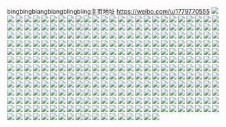 bingbingbiangbiangblingbling主页地址 https://weibo.com/u/1779770555 
![](https://wx4.sinaimg.cn/mw2000/6a1524bbgy1h81l1iiok2j22c0340npf.jpg) 
![](https://wx4.sinaimg.cn/mw2000/6a1524bbgy1h81l1kmb5mj23402c0hdv.jpg) 
![](https://wx4.sinaimg.cn/mw2000/6a1524bbgy1h81l1m9rr3j23402c0hdu.jpg) 
![](https://wx4.sinaimg.cn/mw2000/6a1524bbgy1h81l1o07bzj23402c07wi.jpg) 
![](https://wx4.sinaimg.cn/mw2000/6a1524bbgy1h81l1pgo3hj22c03407wj.jpg) 
![](https://wx4.sinaimg.cn/mw2000/6a1524bbgy1h81l1qpyu7j23402c0u0x.jpg) 
![](https://wx4.sinaimg.cn/mw2000/6a1524bbgy1h81kzrg07hj22c033vu0z.jpg) 
![](https://wx4.sinaimg.cn/mw2000/6a1524bbgy1h8098caphuj22c0340b2c.jpg) 
![](https://wx4.sinaimg.cn/mw2000/6a1524bbgy1h8098egi5dj22j31wb7wi.jpg) 
![](https://wx4.sinaimg.cn/mw2000/6a1524bbgy1h81l06500rj227f2xwkjn.jpg) 
![](https://wx4.sinaimg.cn/mw2000/6a1524bbgy1h8098tnwb9j2296308e82.jpg) 
![](https://wx4.sinaimg.cn/mw2000/6a1524bbgy1h8098v1zl2j22c0340u0x.jpg) 
![](https://wx4.sinaimg.cn/mw2000/6a1524bbgy1h8098xvwvkj23402c0u0y.jpg) 
![](https://wx4.sinaimg.cn/mw2000/6a1524bbgy1h81l0i97rzj22c0340qv6.jpg) 
![](https://wx4.sinaimg.cn/mw2000/6a1524bbgy1h81l0ju362j23402c0hdu.jpg) 
![](https://wx4.sinaimg.cn/mw2000/6a1524bbgy1h81ldp55sqj22c0340hdv.jpg) 
![](https://wx4.sinaimg.cn/mw2000/6a1524bbgy1h81l1gicsoj22c0340kjp.jpg) 
![](https://wx4.sinaimg.cn/mw2000/6a1524bbgy1h81l1vdjt7j22c0340qv7.jpg) 
![](https://wx4.sinaimg.cn/mw2000/6a1524bbgy1h7njj08ddjj222o3407wk.jpg) 
![](https://wx4.sinaimg.cn/mw2000/6a1524bbgy1h7njihk54pj2426638e8a.jpg) 
![](https://wx4.sinaimg.cn/mw2000/6a1524bbgy1h7njk1ttknj22it3s8b2f.jpg) 
![](https://wx4.sinaimg.cn/mw2000/6a1524bbgy1h7njjuqqikj222o340kjo.jpg) 
![](https://wx4.sinaimg.cn/mw2000/6a1524bbgy1h7njjyl2iyj23402c0npf.jpg) 
![](https://wx4.sinaimg.cn/mw2000/6a1524bbgy1h7njjx3xb7j234022ne83.jpg) 
![](https://wx4.sinaimg.cn/mw2000/6a1524bbgy1h7njjgu61uj27c04w0qve.jpg) 
![](https://wx4.sinaimg.cn/mw2000/6a1524bbgy1h7njjjry2fj263m42f7wn.jpg) 
![](https://wx4.sinaimg.cn/mw2000/6a1524bbgy1h7njjr5h74j24w07c0b2h.jpg) 
![](https://wx4.sinaimg.cn/mw2000/6a1524bbgy1h7njimgn82j26q24hdu1a.jpg) 
![](https://wx4.sinaimg.cn/mw2000/6a1524bbgy1h7njix9tu7j222o340qv7.jpg) 
![](https://wx4.sinaimg.cn/mw2000/6a1524bbgy1h7njj8n2qxj2638426npi.jpg) 
![](https://wx4.sinaimg.cn/mw2000/6a1524bbgy1h7njj4q4rfj24266387wo.jpg) 
![](https://wx4.sinaimg.cn/mw2000/6a1524bbgy1h7kot3n2qjj222o340hdw.jpg) 
![](https://wx4.sinaimg.cn/mw2000/6a1524bbgy1h7kosuleytj234022o1l2.jpg) 
![](https://wx4.sinaimg.cn/mw2000/6a1524bbgy1h7kotirrefj26384264qu.jpg) 
![](https://wx4.sinaimg.cn/mw2000/6a1524bbgy1h7koq151dfj2426638hdy.jpg) 
![](https://wx4.sinaimg.cn/mw2000/6a1524bbgy1h7kotekt0sj222o340x6q.jpg) 
![](https://wx4.sinaimg.cn/mw2000/6a1524bbgy1h7l6ea389oj234022okjo.jpg) 
![](https://wx4.sinaimg.cn/mw2000/6a1524bbgy1h4v7pw4riqj21900u00xs.jpg) 
![](https://wx4.sinaimg.cn/mw2000/6a1524bbgy1h4v7pwmxm4j21900u0432.jpg) 
![](https://wx4.sinaimg.cn/mw2000/6a1524bbgy1h4v7px5v8aj21900u0ag5.jpg) 
![](https://wx4.sinaimg.cn/mw2000/6a1524bbgy1h4v7ppnzn2j21900u0afc.jpg) 
![](https://wx4.sinaimg.cn/mw2000/6a1524bbgy1h4v7pjwjcvj21900u0tel.jpg) 
![](https://wx4.sinaimg.cn/mw2000/6a1524bbgy1h4v7vtag6bj21900u0q83.jpg) 
![](https://wx4.sinaimg.cn/mw2000/6a1524bbgy1h4v7vtxovej20u019044j.jpg) 
![](https://wx4.sinaimg.cn/mw2000/6a1524bbgy1h4v7vmn4ivj21900u0aem.jpg) 
![](https://wx4.sinaimg.cn/mw2000/6a1524bbgy1h4rc2mk8knj21400u0gue.jpg) 
![](https://wx4.sinaimg.cn/mw2000/6a1524bbgy1h4rc3b6110j21900u07mb.jpg) 
![](https://wx4.sinaimg.cn/mw2000/6a1524bbgy1h4rc2hkraaj20u0190gs5.jpg) 
![](https://wx4.sinaimg.cn/mw2000/6a1524bbgy1h4rc2ffov7j20u0190wos.jpg) 
![](https://wx4.sinaimg.cn/mw2000/6a1524bbgy1h4rc2kgnagj21900u0gs1.jpg) 
![](https://wx4.sinaimg.cn/mw2000/6a1524bbgy1h4rc6s60ghj21900u0gwy.jpg) 
![](https://wx4.sinaimg.cn/mw2000/6a1524bbgy1h2ragqltc6j20u01900xh.jpg) 
![](https://wx4.sinaimg.cn/mw2000/6a1524bbgy1h2ragkxsvxj20u0190tiu.jpg) 
![](https://wx4.sinaimg.cn/mw2000/6a1524bbgy1h2ragntcmij20u0190jyp.jpg) 
![](https://wx4.sinaimg.cn/mw2000/6a1524bbgy1h2ragohum4j20u0190gqm.jpg) 
![](https://wx4.sinaimg.cn/mw2000/6a1524bbgy1h2ragpr8w8j21900u043s.jpg) 
![](https://wx4.sinaimg.cn/mw2000/6a1524bbgy1h2ragm72n6j21400u0qf9.jpg) 
![](https://wx4.sinaimg.cn/mw2000/6a1524bbgy1h2ragnctngj21900u00z9.jpg) 
![](https://wx4.sinaimg.cn/mw2000/6a1524bbgy1h2ragp08mpj21900u0wjd.jpg) 
![](https://wx4.sinaimg.cn/mw2000/6a1524bbgy1h2ragr9x1bj20u0190the.jpg) 
![](https://wx4.sinaimg.cn/mw2000/6a1524bbgy1h2ragv054gj21400u0wot.jpg) 
![](https://wx4.sinaimg.cn/mw2000/6a1524bbgy1h2ragth5olj20u0190ah5.jpg) 
![](https://wx4.sinaimg.cn/mw2000/6a1524bbgy1h2ragshlswj20u0190wlv.jpg) 
![](https://wx4.sinaimg.cn/mw2000/6a1524bbgy1gz2ubnh5jlj222o3401ky.jpg) 
![](https://wx4.sinaimg.cn/mw2000/6a1524bbgy1gz2uad5eugj24w07c01l8.jpg) 
![](https://wx4.sinaimg.cn/mw2000/6a1524bbgy1gz2ubm37egj234022onpd.jpg) 
![](https://wx4.sinaimg.cn/mw2000/6a1524bbgy1gz2uaj08zzj27c04w01l5.jpg) 
![](https://wx4.sinaimg.cn/mw2000/6a1524bbgy1gz2ua7tyzsj27c04w0x6y.jpg) 
![](https://wx4.sinaimg.cn/mw2000/6a1524bbgy1gz2uaojas7j27c04w04qx.jpg) 
![](https://wx4.sinaimg.cn/mw2000/6a1524bbgy1gz2ubk2tnhj222o3401ky.jpg) 
![](https://wx4.sinaimg.cn/mw2000/6a1524bbgy1gz2ubp79sej222o340u0y.jpg) 
![](https://wx4.sinaimg.cn/mw2000/6a1524bbgy1gz2ufk2rjij234022ox6p.jpg) 
![](https://wx4.sinaimg.cn/mw2000/6a1524bbgy1gz2uaulfujj27c04w04r0.jpg) 
![](https://wx4.sinaimg.cn/mw2000/6a1524bbgy1gz2u9yvu17j27c04w0qve.jpg) 
![](https://wx4.sinaimg.cn/mw2000/6a1524bbgy1gz2ubcet6mj222o340hdu.jpg) 
![](https://wx4.sinaimg.cn/mw2000/6a1524bbgy1gz2ubid5syj27c04w0npr.jpg) 
![](https://wx4.sinaimg.cn/mw2000/6a1524bbgy1gz2ub4la23j24w07c0qvf.jpg) 
![](https://wx4.sinaimg.cn/mw2000/6a1524bbgy1gz2ua2vpz3j23402c0x6q.jpg) 
![](https://wx4.sinaimg.cn/mw2000/6a1524bbgy1gz2uaxdtn6j23402c0b2c.jpg) 
![](https://wx4.sinaimg.cn/mw2000/6a1524bbgy1gxzd7g12rqj20u0190n8f.jpg) 
![](https://wx4.sinaimg.cn/mw2000/6a1524bbgy1gxzd7p1nilj20u01901dy.jpg) 
![](https://wx4.sinaimg.cn/mw2000/6a1524bbgy1gxzd7kj9sqj20u0190n6i.jpg) 
![](https://wx4.sinaimg.cn/mw2000/6a1524bbgy1gxzd7hhub8j20u019044d.jpg) 
![](https://wx4.sinaimg.cn/mw2000/6a1524bbgy1gxzd7j8hcej20u0190jz0.jpg) 
![](https://wx4.sinaimg.cn/mw2000/6a1524bbgy1gxzd7hy9naj21900u00zm.jpg) 
![](https://wx4.sinaimg.cn/mw2000/6a1524bbgy1gxzd7ip82ej20u0190grh.jpg) 
![](https://wx4.sinaimg.cn/mw2000/6a1524bbgy1gxzd7l39fxj20u0140k1u.jpg) 
![](https://wx4.sinaimg.cn/mw2000/6a1524bbgy1gxle21f9v2j22c0340qv6.jpg) 
![](https://wx4.sinaimg.cn/mw2000/6a1524bbgy1gxle155n6yj222o3401kz.jpg) 
![](https://wx4.sinaimg.cn/mw2000/6a1524bbgy1gxle3r1g7qj23402c01l1.jpg) 
![](https://wx4.sinaimg.cn/mw2000/6a1524bbgy1gxle1zrdd9j27c04w0x6w.jpg) 
![](https://wx4.sinaimg.cn/mw2000/6a1524bbgy1gxle1ac9uhj23402c0www.jpg) 
![](https://wx4.sinaimg.cn/mw2000/6a1524bbgy1gxle17lp6pj23402c0e82.jpg) 
![](https://wx4.sinaimg.cn/mw2000/6a1524bbgy1gxle1hz912j24w07c01l4.jpg) 
![](https://wx4.sinaimg.cn/mw2000/6a1524bbgy1gxle19avttj23402c0u0x.jpg) 
![](https://wx4.sinaimg.cn/mw2000/6a1524bbgy1gxle1ta6nwj24w07c0u13.jpg) 
![](https://wx4.sinaimg.cn/mw2000/6a1524bbgy1gxledlx9oqj20u0190ws6.jpg) 
![](https://wx4.sinaimg.cn/mw2000/6a1524bbgy1gxle3924apj20u01904bo.jpg) 
![](https://wx4.sinaimg.cn/mw2000/6a1524bbgy1gxle3a5blbj21900u07dd.jpg) 
![](https://wx4.sinaimg.cn/mw2000/6a1524bbgy1gxle1mxcnsj24w07c0qvb.jpg) 
![](https://wx4.sinaimg.cn/mw2000/6a1524bbgy1gxle22pdm2j23402c0hdt.jpg) 
![](https://wx4.sinaimg.cn/mw2000/6a1524bbgy1gxledlaaklj20mi0u0488.jpg) 
![](https://wx4.sinaimg.cn/mw2000/001WrJCHgy1gv5ujm4j6ij61900u045802.jpg) 
![](https://wx4.sinaimg.cn/mw2000/001WrJCHgy1gv5ujp1vu5j60u0190qdc02.jpg) 
![](https://wx4.sinaimg.cn/mw2000/001WrJCHgy1gv5ujlq3nxj61900u0te902.jpg) 
![](https://wx4.sinaimg.cn/mw2000/001WrJCHgy1gv5ujvpxp4j60u01900xq02.jpg) 
![](https://wx4.sinaimg.cn/mw2000/001WrJCHgy1gv5ukyoqpkj61910u0aen02.jpg) 
![](https://wx4.sinaimg.cn/mw2000/001WrJCHgy1gv5uky9296j60u0190n3f02.jpg) 
![](https://wx4.sinaimg.cn/mw2000/001WrJCHgy1gv5ukz3hbvj61900u079n02.jpg) 
![](https://wx4.sinaimg.cn/mw2000/001WrJCHgy1gv5ul1bo5nj61900u0ai702.jpg) 
![](https://wx4.sinaimg.cn/mw2000/001WrJCHgy1gv5ulu5695j61900u0jvt02.jpg) 
![](https://wx4.sinaimg.cn/mw2000/001WrJCHgy1gv5ultt22yj61400u04ad02.jpg) 
![](https://wx4.sinaimg.cn/mw2000/001WrJCHgy1gv5ulujrtnj61400u0wmm02.jpg) 
![](https://wx4.sinaimg.cn/mw2000/001WrJCHgy1gv5upb552qj60u0190wni02.jpg) 
![](https://wx4.sinaimg.cn/mw2000/001WrJCHgy1gv5upeffhqj61900u0dqd02.jpg) 
![](https://wx4.sinaimg.cn/mw2000/001WrJCHgy1gv5upbi54aj61900u0wmh02.jpg) 
![](https://wx4.sinaimg.cn/mw2000/001WrJCHgy1gv5up8e8e4j60u0140qcd02.jpg) 
![](https://wx4.sinaimg.cn/mw2000/001WrJCHgy1gv5upevaqpj61400u0h2a02.jpg) 
![](https://wx4.sinaimg.cn/mw2000/001WrJCHgy1gv5upgadtgj61400u0k1702.jpg) 
![](https://wx4.sinaimg.cn/mw2000/001WrJCHgy1gv5upfwrwxj61400u016502.jpg) 
![](https://wx4.sinaimg.cn/mw2000/001WrJCHgy1gv43x6wvkyj60u019042o02.jpg) 
![](https://wx4.sinaimg.cn/mw2000/001WrJCHgy1gv43wnvyq2j61900u07dy02.jpg) 
![](https://wx4.sinaimg.cn/mw2000/001WrJCHgy1gv43wdo557j61900u0gr902.jpg) 
![](https://wx4.sinaimg.cn/mw2000/001WrJCHgy1gv43wep0b5j61900u0qas02.jpg) 
![](https://wx4.sinaimg.cn/mw2000/001WrJCHgy1gv43x68afuj61900u0wvp02.jpg) 
![](https://wx4.sinaimg.cn/mw2000/001WrJCHgy1gv43wjiurrj61900u07e502.jpg) 
![](https://wx4.sinaimg.cn/mw2000/001WrJCHgy1gv43x8qt41j61900u0n2r02.jpg) 
![](https://wx4.sinaimg.cn/mw2000/001WrJCHgy1gv43x7mo1aj61900u0q7802.jpg) 
![](https://wx4.sinaimg.cn/mw2000/001WrJCHgy1gv43wuuoqij61900u0dui02.jpg) 
![](https://wx4.sinaimg.cn/mw2000/001WrJCHgy1gv43x9reojj61900u0n3r02.jpg) 
![](https://wx4.sinaimg.cn/mw2000/001WrJCHgy1gv43xat9qzj618x0u0dkn02.jpg) 
![](https://wx4.sinaimg.cn/mw2000/001WrJCHgy1gv43xolmxzj61900u0afe02.jpg) 
![](https://wx4.sinaimg.cn/mw2000/001WrJCHgy1gv43xkdr67j61400u045v02.jpg) 
![](https://wx4.sinaimg.cn/mw2000/001WrJCHgy1gv43xji4q3j61900u0guh02.jpg) 
![](https://wx4.sinaimg.cn/mw2000/001WrJCHgy1gv43xpo6k2j61900u0wmf02.jpg) 
![](https://wx4.sinaimg.cn/mw2000/001WrJCHgy1gv43xnqah2j61900u0gs302.jpg) 
![](https://wx4.sinaimg.cn/mw2000/001WrJCHgy1gv43xlahuxj618y0u0wkt02.jpg) 
![](https://wx4.sinaimg.cn/mw2000/001WrJCHgy1gv43wcsfsxj61900u0jyq02.jpg) 
![](https://wx4.sinaimg.cn/mw2000/001WrJCHly1gv1s99ri88j61400u0h0o02.jpg) 
![](https://wx4.sinaimg.cn/mw2000/001WrJCHly1gv1s9gxt0wj61400u0dr702.jpg) 
![](https://wx4.sinaimg.cn/mw2000/001WrJCHly1gv1s9bafz2j61900u079l02.jpg) 
![](https://wx4.sinaimg.cn/mw2000/001WrJCHly1gv1s9asbngj60u0190gs802.jpg) 
![](https://wx4.sinaimg.cn/mw2000/001WrJCHly1gv1s92j0msj61400u017j02.jpg) 
![](https://wx4.sinaimg.cn/mw2000/001WrJCHly1gv1s9evxb2j61400u0dql02.jpg) 
![](https://wx4.sinaimg.cn/mw2000/001WrJCHly1gv1s8xmdmej61900u0k7802.jpg) 
![](https://wx4.sinaimg.cn/mw2000/001WrJCHly1gv1s91y0yxj60u010ujyn02.jpg) 
![](https://wx4.sinaimg.cn/mw2000/001WrJCHly1gv1s91gh30j61900u07do02.jpg) 
![](https://wx4.sinaimg.cn/mw2000/001WrJCHly1gv1s92yt4kj61240u0ak902.jpg) 
![](https://wx4.sinaimg.cn/mw2000/001WrJCHly1gv1s8u18bhj61900u0dp402.jpg) 
![](https://wx4.sinaimg.cn/mw2000/001WrJCHly1gv1s95lblxj61900u07gf02.jpg) 
![](https://wx4.sinaimg.cn/mw2000/001WrJCHly1gv1s98h5nvj61900u07i302.jpg) 
![](https://wx4.sinaimg.cn/mw2000/001WrJCHly1gv1s9fcw9mj60u0140amv02.jpg) 
![](https://wx4.sinaimg.cn/mw2000/001WrJCHly1gv1s9e9cvxj61900u0tkx02.jpg) 
![](https://wx4.sinaimg.cn/mw2000/001WrJCHly1gv1s9hi7jgj60u0190gs402.jpg) 
![](https://wx4.sinaimg.cn/mw2000/001WrJCHly1gv1s9fx6buj61400u04fx02.jpg) 
![](https://wx4.sinaimg.cn/mw2000/001WrJCHly1gv1s9gf413j61400u0akh02.jpg) 
![](https://wx4.sinaimg.cn/mw2000/6a1524bbgy1grbw5uxitjj20u0140alb.jpg) 
![](https://wx4.sinaimg.cn/mw2000/6a1524bbgy1grbw5u3pw6j20u0140wqn.jpg) 
![](https://wx4.sinaimg.cn/mw2000/6a1524bbgy1gq79hjh18sj21900u0h0t.jpg) 
![](https://wx4.sinaimg.cn/mw2000/6a1524bbgy1gq79hk34fej21900u04e0.jpg) 
![](https://wx4.sinaimg.cn/mw2000/6a1524bbgy1gq79hn5dg9j20u0190e84.jpg) 
![](https://wx4.sinaimg.cn/mw2000/6a1524bbgy1gq79hivi3pj21900u07eh.jpg) 
![](https://wx4.sinaimg.cn/mw2000/6a1524bbgy1gq79jpzb0bj21900u0k2o.jpg) 
![](https://wx4.sinaimg.cn/mw2000/6a1524bbgy1gq79hoc84aj21900u07l8.jpg) 
![](https://wx4.sinaimg.cn/mw2000/6a1524bbgy1gq79kadfibj21400u04br.jpg) 
![](https://wx4.sinaimg.cn/mw2000/6a1524bbgy1gq79hothkuj20u0140gsg.jpg) 
![](https://wx4.sinaimg.cn/mw2000/6a1524bbgy1gq79hpehxtj21400u0460.jpg) 
![](https://wx4.sinaimg.cn/mw2000/6a1524bbgy1gpn2kdrnbaj23402c04qv.jpg) 
![](https://wx4.sinaimg.cn/mw2000/6a1524bbgy1gpn2k5vfvej22c03401l1.jpg) 
![](https://wx4.sinaimg.cn/mw2000/6a1524bbgy1gpn2khq4qyj23402c0e86.jpg) 
![](https://wx4.sinaimg.cn/mw2000/6a1524bbgy1gpn2kkbd56j22st2ade81.jpg) 
![](https://wx4.sinaimg.cn/mw2000/6a1524bbgy1gp2wysdx48j23402c0u0x.jpg) 
![](https://wx4.sinaimg.cn/mw2000/6a1524bbgy1gp2wyuwenoj22c0340qv6.jpg) 
![](https://wx4.sinaimg.cn/mw2000/6a1524bbly1goajv9wcigj23402c07wj.jpg) 
![](https://wx4.sinaimg.cn/mw2000/6a1524bbly1goajvgj1zwj23402c0qv5.jpg) 
![](https://wx4.sinaimg.cn/mw2000/6a1524bbly1goajv84kcwj23402c04qs.jpg) 
![](https://wx4.sinaimg.cn/mw2000/6a1524bbly1goajvfh51zj22c0340npe.jpg) 
![](https://wx4.sinaimg.cn/mw2000/6a1524bbly1goajve1yrqj20rs15otom.jpg) 
![](https://wx4.sinaimg.cn/mw2000/6a1524bbly1goajvbfnfej23402c0kjm.jpg) 
![](https://wx4.sinaimg.cn/mw2000/6a1524bbly1goajvdee7oj23402c0npf.jpg) 
![](https://wx4.sinaimg.cn/mw2000/6a1524bbly1goajvixlj4j23402c07wl.jpg) 
![](https://wx4.sinaimg.cn/mw2000/6a1524bbly1goajv5owmqj20rs15o7hy.jpg) 
![](https://wx4.sinaimg.cn/mw2000/6a1524bbly1goajvl6vlbj23402c0u10.jpg) 
![](https://wx4.sinaimg.cn/mw2000/6a1524bbly1goajvmv7w4j22rr24rkjn.jpg) 
![](https://wx4.sinaimg.cn/mw2000/6a1524bbly1goajvpds3lj23402c0b29.jpg) 
![](https://wx4.sinaimg.cn/mw2000/6a1524bbly1gnwop30wpcj20u0140n6m.jpg) 
![](https://wx4.sinaimg.cn/mw2000/6a1524bbly1gnwop2hypoj20u0140wne.jpg) 
![](https://wx4.sinaimg.cn/mw2000/6a1524bbly1gnisgvup20j20u00u01kx.jpg) 
![](https://wx4.sinaimg.cn/mw2000/6a1524bbly1gnised9b54j22bb2bbu0x.jpg) 
![](https://wx4.sinaimg.cn/mw2000/6a1524bbly1gnd2fo0yxuj22c0340hdv.jpg) 
![](https://wx4.sinaimg.cn/mw2000/6a1524bbly1gnd2fhrwq5j22c0340e82.jpg) 
![](https://wx4.sinaimg.cn/mw2000/6a1524bbly1gnd2ft1yfhj22c02rkx6q.jpg) 
![](https://wx4.sinaimg.cn/mw2000/6a1524bbly1gnd2fci2lpj22c02rp4qr.jpg) 
![](https://wx4.sinaimg.cn/mw2000/6a1524bbly1gnd2fzey3bj22c0340qv7.jpg) 
![](https://wx4.sinaimg.cn/mw2000/6a1524bbly1gnd2g0hac4j21400u0n6y.jpg) 
![](https://wx4.sinaimg.cn/mw2000/6a1524bbly1gmqx2gf1u0j22c0340e82.jpg) 
![](https://wx4.sinaimg.cn/mw2000/6a1524bbly1gmqx2nzcmtj23402c0e81.jpg) 
![](https://wx4.sinaimg.cn/mw2000/6a1524bbly1gmqx2m2evxj22c03407wm.jpg) 
![](https://wx4.sinaimg.cn/mw2000/6a1524bbly1gmqx2rcdjaj23402c0b0b.jpg) 
![](https://wx4.sinaimg.cn/mw2000/6a1524bbly1gmqx2dx72kj22c03401l2.jpg) 
![](https://wx4.sinaimg.cn/mw2000/6a1524bbly1gmqx2u2o7vj23402c07wh.jpg) 
![](https://wx4.sinaimg.cn/mw2000/6a1524bbly1gmqx37aaxaj22c03401ky.jpg) 
![](https://wx4.sinaimg.cn/mw2000/6a1524bbly1gmqx35dw4vj22c0340hdw.jpg) 
![](https://wx4.sinaimg.cn/mw2000/6a1524bbly1gmqx3bme5rj23402c04qh.jpg) 
![](https://wx4.sinaimg.cn/mw2000/6a1524bbly1gkhpxy9vd4j22c0340e84.jpg) 
![](https://wx4.sinaimg.cn/mw2000/6a1524bbly1gkhpyiws5ej22c0340hdv.jpg) 
![](https://wx4.sinaimg.cn/mw2000/6a1524bbly1gkhpz9ccj5j22c03404qt.jpg) 
![](https://wx4.sinaimg.cn/mw2000/6a1524bbly1gkhpy9ja0pj23402c0x6q.jpg) 
![](https://wx4.sinaimg.cn/mw2000/6a1524bbly1gkhpyyp8pvj23402c04qr.jpg) 
![](https://wx4.sinaimg.cn/mw2000/6a1524bbly1gkhpyq5c6hj23402c0u0x.jpg) 
![](https://wx4.sinaimg.cn/mw2000/6a1524bbly1gkhpzx3soxj22c0340hdw.jpg) 
![](https://wx4.sinaimg.cn/mw2000/6a1524bbly1gkhq0r6eghj23402c0x6p.jpg) 
![](https://wx4.sinaimg.cn/mw2000/6a1524bbly1gkhpy3t9gnj22c03407wj.jpg) 
![](https://wx4.sinaimg.cn/mw2000/6a1524bbly1gkhq2xelu5j234022okjo.jpg) 
![](https://wx4.sinaimg.cn/mw2000/6a1524bbly1gkhpzkhd47j23402c0b2b.jpg) 
![](https://wx4.sinaimg.cn/mw2000/6a1524bbly1gkhq2mnytrj222o340x6s.jpg) 
![](https://wx4.sinaimg.cn/mw2000/6a1524bbgy1gjtwrxwaw9j22yo200qv7.jpg) 
![](https://wx4.sinaimg.cn/mw2000/6a1524bbgy1gjtws87cm7j23402c0u0y.jpg) 
![](https://wx4.sinaimg.cn/mw2000/6a1524bbgy1gjtwsmaljsj22yo200e83.jpg) 
![](https://wx4.sinaimg.cn/mw2000/6a1524bbgy1gjtwtj9mmfj22tc2404qt.jpg) 
![](https://wx4.sinaimg.cn/mw2000/6a1524bbgy1gjtwt2ow5ij22tc240kjo.jpg) 
![](https://wx4.sinaimg.cn/mw2000/6a1524bbgy1gjtwtyqifnj23402c07wk.jpg) 
![](https://wx4.sinaimg.cn/mw2000/6a1524bbgy1gjtwugk3rsj22402tcx6q.jpg) 
![](https://wx4.sinaimg.cn/mw2000/6a1524bbgy1gjtwul88hwj23402c0hdt.jpg) 
![](https://wx4.sinaimg.cn/mw2000/6a1524bbgy1gjtwux2050j22c0340kjn.jpg) 
![](https://wx4.sinaimg.cn/mw2000/6a1524bbgy1gjiymfkp4nj22c0340e82.jpg) 
![](https://wx4.sinaimg.cn/mw2000/6a1524bbgy1gjiymioz16j23402c07wi.jpg) 
![](https://wx4.sinaimg.cn/mw2000/6a1524bbgy1gje7l8ng9oj20rs1x8dms.jpg) 
![](https://wx4.sinaimg.cn/mw2000/6a1524bbgy1gje7soq5eqj20u01sx4qp.jpg) 
![](https://wx4.sinaimg.cn/mw2000/6a1524bbgy1gje7m6k5qij22c0340e86.jpg) 
![](https://wx4.sinaimg.cn/mw2000/6a1524bbgy1gje7np7tbuj22c0340qv7.jpg) 
![](https://wx4.sinaimg.cn/mw2000/6a1524bbgy1gje7qfc47fj22c0340qv9.jpg) 
![](https://wx4.sinaimg.cn/mw2000/6a1524bbgy1gje7p3lisxj22c03404qr.jpg) 
![](https://wx4.sinaimg.cn/mw2000/6a1524bbgy1gje7qc0mkzj21xq2kznpf.jpg) 
![](https://wx4.sinaimg.cn/mw2000/6a1524bbgy1gje7qm2r1mj22c0340x6s.jpg) 
![](https://wx4.sinaimg.cn/mw2000/6a1524bbgy1gje7qtqp60j22c0340e84.jpg) 
![](https://wx4.sinaimg.cn/mw2000/6a1524bbly1gir11igsimj22c0340kjm.jpg) 
![](https://wx4.sinaimg.cn/mw2000/6a1524bbly1gir11fw9pbj22ss23u1ky.jpg) 
![](https://wx4.sinaimg.cn/mw2000/6a1524bbly1gir1135s5kj23402c0b2b.jpg) 
![](https://wx4.sinaimg.cn/mw2000/6a1524bbly1gir10ze4p8j23402c0u0y.jpg) 
![](https://wx4.sinaimg.cn/mw2000/6a1524bbly1gir119m7btj23402c0u13.jpg) 
![](https://wx4.sinaimg.cn/mw2000/6a1524bbly1gir11c5i5ij23402c0qv6.jpg) 
![](https://wx4.sinaimg.cn/mw2000/6a1524bbly1gir11efcrjj23402c07wi.jpg) 
![](https://wx4.sinaimg.cn/mw2000/6a1524bbly1gir12g45brj22c0340x6r.jpg) 
![](https://wx4.sinaimg.cn/mw2000/6a1524bbly1gir11ljuo8j22c0340kjm.jpg) 
![](https://wx4.sinaimg.cn/mw2000/6a1524bbly1ghssawcaguj22c0340u11.jpg) 
![](https://wx4.sinaimg.cn/mw2000/6a1524bbly1ghssaycmzqj23402c0hdt.jpg) 
![](https://wx4.sinaimg.cn/mw2000/6a1524bbly1ghssb3ue9rj22c0340e86.jpg) 
![](https://wx4.sinaimg.cn/mw2000/6a1524bbly1ghssbc3orfj22c03407wm.jpg) 
![](https://wx4.sinaimg.cn/mw2000/6a1524bbly1ghssb6m1xgj22c0340qv6.jpg) 
![](https://wx4.sinaimg.cn/mw2000/6a1524bbly1ghssbgtel3j22c0340b2e.jpg) 
![](https://wx4.sinaimg.cn/mw2000/6a1524bbly1ghssbk731yj23402c0x6r.jpg) 
![](https://wx4.sinaimg.cn/mw2000/6a1524bbly1ghssbq68knj23402c01l0.jpg) 
![](https://wx4.sinaimg.cn/mw2000/6a1524bbly1ghssbt2wyzj23402c0qv7.jpg) 
![](https://wx4.sinaimg.cn/mw2000/6a1524bbly1gghoa2j8qyj22402p5u0y.jpg) 
![](https://wx4.sinaimg.cn/mw2000/6a1524bbly1gghoa7kdedj22402tc7wi.jpg) 
![](https://wx4.sinaimg.cn/mw2000/6a1524bbly1gghoacib1oj23402c0qv9.jpg) 
![](https://wx4.sinaimg.cn/mw2000/6a1524bbly1gghoag9pwjj22c02nfnpf.jpg) 
![](https://wx4.sinaimg.cn/mw2000/6a1524bbly1gghoajalgdj22tc240x6q.jpg) 
![](https://wx4.sinaimg.cn/mw2000/6a1524bbly1gghoamjft9j22c03404qr.jpg) 
![](https://wx4.sinaimg.cn/mw2000/6a1524bbly1gghoappia1j23402c0u0y.jpg) 
![](https://wx4.sinaimg.cn/mw2000/6a1524bbly1gghoautv4aj22c02x0b2b.jpg) 
![](https://wx4.sinaimg.cn/mw2000/6a1524bbly1gghoazm547j22az30db2a.jpg) 
![](https://wx4.sinaimg.cn/mw2000/6a1524bbly1ge9y5myvljj20u00u045o.jpg) 
![](https://wx4.sinaimg.cn/mw2000/6a1524bbly1ge9y5ngajzj20u011idnp.jpg) 
![](https://wx4.sinaimg.cn/mw2000/6a1524bbly1gdlngkmshcj22c02x0hdu.jpg) 
![](https://wx4.sinaimg.cn/mw2000/6a1524bbly1gdlngo31xlj22bx2bj7wi.jpg) 
![](https://wx4.sinaimg.cn/mw2000/6a1524bbly1gcmxd8wtm0j22c02cze81.jpg) 
![](https://wx4.sinaimg.cn/mw2000/6a1524bbly1gcmxdg2lv3j22c02c01ky.jpg) 
![](https://wx4.sinaimg.cn/mw2000/6a1524bbly1gcjih8g9agj20v91voqv5.jpg) 
![](https://wx4.sinaimg.cn/mw2000/6a1524bbly1gcjih9qeqmj20v91voqv5.jpg) 
![](https://wx4.sinaimg.cn/mw2000/6a1524bbly1gcjiha7qp2j20v91voq8r.jpg) 
![](https://wx4.sinaimg.cn/mw2000/6a1524bbgy1gcc4c4iygvj22402tchdw.jpg) 
![](https://wx4.sinaimg.cn/mw2000/6a1524bbgy1gcc4c5b8lwj217r1mch0l.jpg) 
![](https://wx4.sinaimg.cn/mw2000/6a1524bbgy1gcc4c1pk8hj22402tce84.jpg) 
![](https://wx4.sinaimg.cn/mw2000/6a1524bbgy1gc8l1rivbhj20u00isq8s.jpg) 
![](https://wx4.sinaimg.cn/mw2000/6a1524bbgy1gc8l1t74c1j20u00isn1h.jpg) 
![](https://wx4.sinaimg.cn/mw2000/6a1524bbgy1gc8l1tjxjlj20u00is0wt.jpg) 
![](https://wx4.sinaimg.cn/mw2000/6a1524bbgy1gc8l1qss40j20u00isgpg.jpg) 
![](https://wx4.sinaimg.cn/mw2000/6a1524bbgy1gc8l1u2gblj20u00irn1x.jpg) 
![](https://wx4.sinaimg.cn/mw2000/6a1524bbgy1gc8l3ubyy2j23k02o07wi.jpg) 
![](https://wx4.sinaimg.cn/mw2000/6a1524bbgy1gc8l3w3tc3j23k02o07wi.jpg) 
![](https://wx4.sinaimg.cn/mw2000/6a1524bbgy1gc8l5c0upnj23402c0b2a.jpg) 
![](https://wx4.sinaimg.cn/mw2000/6a1524bbgy1gc8l5e9mqyj23k02o04qr.jpg) 
![](https://wx4.sinaimg.cn/mw2000/6a1524bbgy1gc47cx22lqj22c02c0u0y.jpg) 
![](https://wx4.sinaimg.cn/mw2000/6a1524bbgy1gc47d0l0lpj2240240npf.jpg) 
![](https://wx4.sinaimg.cn/mw2000/6a1524bbgy1gc47d2t5mcj225m25mhdu.jpg) 
![](https://wx4.sinaimg.cn/mw2000/6a1524bbly1ga8z0rkbzqj20u01ezgut.jpg) 
![](https://wx4.sinaimg.cn/mw2000/6a1524bbly1ga8z9ma9i4j20v90zqqay.jpg) 
![](https://wx4.sinaimg.cn/mw2000/6a1524bbly1g61ugdl526j20u01szah4.jpg) 
![](https://wx4.sinaimg.cn/mw2000/6a1524bbly1g61ugebufyj20u01szn2n.jpg) 
![](https://wx4.sinaimg.cn/mw2000/6a1524bbly1g61ugg3m5rj20u01szb29.jpg) 
![](https://wx4.sinaimg.cn/mw2000/6a1524bbly1g5e31td7hdj20v90df46w.jpg) 
![](https://wx4.sinaimg.cn/mw2000/6a1524bbly1g4z7x5lxknj2aoc2wgqvd.jpg) 
![](https://wx4.sinaimg.cn/mw2000/6a1524bbly1g4z7x74hb5j20v9123kdx.jpg) 
![](https://wx4.sinaimg.cn/mw2000/6a1524bbly1g2fxvhgr6pj20v91vo4qq.jpg) 
![](https://wx4.sinaimg.cn/mw2000/6a1524bbgy1g003edj2zuj23402c04qp.jpg) 
![](https://wx4.sinaimg.cn/mw2000/6a1524bbgy1g003ehh6vuj23402c0b29.jpg) 
![](https://wx4.sinaimg.cn/mw2000/6a1524bbgy1g003emhjpwj23402c0b29.jpg) 
![](https://wx4.sinaimg.cn/mw2000/6a1524bbgy1g003eqnwp1j23402c0qt4.jpg) 
![](https://wx4.sinaimg.cn/mw2000/6a1524bbgy1g003etpl1lj23402c07v5.jpg) 
![](https://wx4.sinaimg.cn/mw2000/6a1524bbly1fz1e2aor3wj20u0140ww7.jpg) 
![](https://wx4.sinaimg.cn/mw2000/6a1524bbly1fz1e2e91o7j21900u07c2.jpg) 
![](https://wx4.sinaimg.cn/mw2000/6a1524bbly1fz1e2i0h4tj20u01907fs.jpg) 
![](https://wx4.sinaimg.cn/mw2000/6a1524bbly1fz1e2l8zf1j21900u0n7a.jpg) 
![](https://wx4.sinaimg.cn/mw2000/6a1524bbly1fxr0nyyxthj21kw1kwb29.jpg) 
![](https://wx4.sinaimg.cn/mw2000/6a1524bbly1fxr0nzq71zj21kw1kwk6h.jpg) 
![](https://wx4.sinaimg.cn/mw2000/6a1524bbly1fxr0o0jo2aj21kw1kw1kx.jpg) 
![](https://wx4.sinaimg.cn/mw2000/6a1524bbly1fxr0nxmpf3j21kw1kwnon.jpg) 
![](https://wx4.sinaimg.cn/mw2000/6a1524bbly1fxr0o20ak6j21kw1kwe83.jpg) 
![](https://wx4.sinaimg.cn/mw2000/6a1524bbly1fx6sjycs1aj23402c04no.jpg) 
![](https://wx4.sinaimg.cn/mw2000/6a1524bbly1fx6ru56cpaj22c02c0u0x.jpg) 
![](https://wx4.sinaimg.cn/mw2000/6a1524bbly1fwsx4cobtkj22c02c04qp.jpg) 
![](https://wx4.sinaimg.cn/mw2000/6a1524bbly1fr1p2830h2j20qo0zk47x.jpg) 
![](https://wx4.sinaimg.cn/mw2000/6a1524bbly1fr1p272qfgj20qo0zk7dt.jpg) 
![](https://wx4.sinaimg.cn/mw2000/6a1524bbly1fqnx3l2wgzj20zm0qojwx.jpg) 
![](https://wx4.sinaimg.cn/mw2000/6a1524bbly1fqnx3k5f3qj20zm0qojyp.jpg) 
![](https://wx4.sinaimg.cn/mw2000/6a1524bbly1fpq4oujkfxj20ku0mkjuk.jpg) 
![](https://wx4.sinaimg.cn/mw2000/6a1524bbly1fpfznd8bm6j20zm0qo4dm.jpg) 
